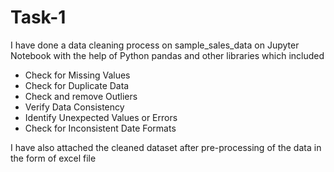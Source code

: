# Task-1
I have done a data cleaning process on sample_sales_data on Jupyter Notebook with the help of Python pandas and other libraries which included
+ Check for Missing Values
+ Check for Duplicate Data
+ Check and remove Outliers
+ Verify Data Consistency
+ Identify Unexpected Values or Errors
+ Check for Inconsistent Date Formats
  
I have also attached the cleaned dataset after pre-processing of the data in the form of excel file
